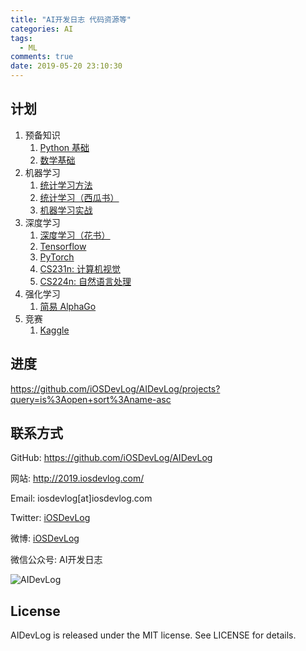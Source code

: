 ```yaml
---
title: "AI开发日志 代码资源等"
categories: AI
tags:
  - ML
comments: true
date: 2019-05-20 23:10:30
---
```


## 计划

1. 预备知识
    1. [Python 基础](https://github.com/iOSDevLog/AIDevLog/tree/master/Python%20基础/README.md)
    1. [数学基础](https://github.com/iOSDevLog/AIDevLog/tree/master/数学基础/README.md)
1. 机器学习
    1. [统计学习方法](https://github.com/iOSDevLog/AIDevLog/tree/master/统计学习方法/README.md)
    1. [统计学习（西瓜书）](https://github.com/iOSDevLog/AIDevLog/tree/master/西瓜书/README.md)
    1. [机器学习实战](https://github.com/iOSDevLog/AIDevLog/tree/master/机器学习实战/README.md)
1. 深度学习
    1. [深度学习（花书）](https://github.com/iOSDevLog/AIDevLog/tree/master/花书/README.md)
    1. [Tensorflow](https://github.com/iOSDevLog/AIDevLog/tree/master/Tensorflow/README.md)
    1. [PyTorch](https://github.com/iOSDevLog/AIDevLog/tree/master/PyTorch/README.md)
    1. [CS231n: 计算机视觉](https://github.com/iOSDevLog/AIDevLog/tree/master/计算机视觉/README.md)
    1. [CS224n: 自然语言处理](https://github.com/iOSDevLog/AIDevLog/tree/master/自然语言处理/README.md)
1. 强化学习
    1. [简易 AlphaGo](https://github.com/iOSDevLog/AIDevLog/tree/master/简易%20AlphaGo/README.md)
1. 竞赛
    1. [Kaggle](https://github.com/iOSDevLog/AIDevLog/tree/master/Kaggle/README.md)

<!--more-->

## 进度

<https://github.com/iOSDevLog/AIDevLog/projects?query=is%3Aopen+sort%3Aname-asc>

## 联系方式

GitHub: <https://github.com/iOSDevLog/AIDevLog>

网站: <http://2019.iosdevlog.com/>

Email:  iosdevlog[at]iosdevlog.com

Twitter: [iOSDevLog](https://twitter.com/iOSDevLog)

微博: [iOSDevLog](http://weibo.com/iOSDevLog)

微信公众号: AI开发日志

![AIDevLog](https://2019.iosdevlog.com/uploads/AIDevLog.jpg)

## License

AIDevLog is released under the MIT license. See LICENSE for details.
